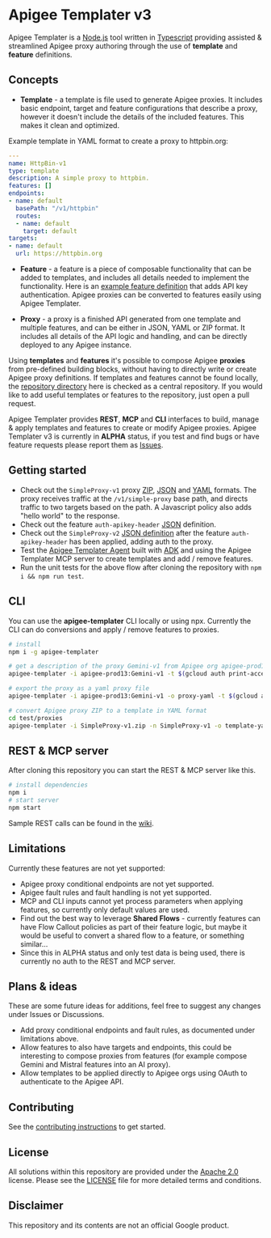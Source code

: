 # Apigee Templater v3
Apigee Templater is a [Node.js](https://nodejs.org/) tool written in [Typescript](https://www.typescriptlang.org/) providing assisted & streamlined Apigee proxy authoring through the use of **template** and **feature** definitions.

## Concepts

- **Template** - a template is file used to generate Apigee proxies. It includes basic endpoint, target and feature configurations that describe a proxy, however it doesn't include the details of the included features. This makes it clean and optimized.

Example template in YAML format to create a proxy to httpbin.org:
```yaml
---
name: HttpBin-v1
type: template
description: A simple proxy to httpbin.
features: []
endpoints:
- name: default
  basePath: "/v1/httpbin"
  routes:
  - name: default
    target: default
targets:
- name: default
  url: https://httpbin.org
```

- **Feature** - a feature is a piece of composable functionality that can be added to templates, and includes all details needed to implement the functionality. Here is an [example feature definition](https://github.com/apigee/apigee-templater/blob/main/repository/features/Auth-Key-Header-v1.json) that adds API key authentication. Apigee proxies can be converted to features easily using Apigee Templater.

- **Proxy** - a proxy is a finished API generated from one template and multiple features, and can be either in JSON, YAML or ZIP format. It includes all details of the API logic and handling, and can be directly deployed to any Apigee instance.

Using **templates** and **features** it's possible to compose Apigee **proxies** from pre-defined building blocks, without having to directly write or create Apigee proxy definitions. If templates and features cannot be found locally, the [repository directory](https://github.com/apigee/apigee-templater/tree/main/repository) here is checked as a central repository. If you would like to add useful templates or features to the repository, just open a pull request.

Apigee Templater provides **REST**, **MCP** and **CLI** interfaces to build, manage & apply templates and features to create or modify Apigee proxies. Apigee Templater v3 is currently in **ALPHA** status, if you test and find bugs or have feature requests please report them as [Issues](https://github.com/apigee/apigee-templater/issues).

## Getting started
- Check out the `SimpleProxy-v1` proxy [ZIP](https://github.com/apigee/apigee-templater/tree/main/test/templates/SimpleProxy-v1/apiproxy), [JSON](https://github.com/apigee/apigee-templater/blob/main/test/templates/SimpleProxy-v1.json) and [YAML](https://github.com/apigee/apigee-templater/blob/main/test/templates/SimpleProxy-v1.yaml) formats. The proxy receives traffic at the `/v1/simple-proxy` base path, and directs traffic to two targets based on the path. A Javascript policy also adds "hello world" to the response.
- Check out the feature `auth-apikey-header` [JSON](https://github.com/apigee/apigee-templater/blob/main/test/features/auth-apikey-header.json) definition.
- Check out the `SimpleProxy-v2` [JSON definition](https://github.com/apigee/apigee-templater/blob/main/test/templates/SimpleProxy-v2.json) after the feature `auth-apikey-header` has been applied, adding auth to the proxy.
- Test the [Apigee Templater Agent](https://apigee-templater-agent-609874082793.europe-west1.run.app) built with [ADK](https://google.github.io/adk-docs/) and using the Apigee Templater MCP server to create templates and add / remove features.
- Run the unit tests for the above flow after cloning the repository with `npm i && npm run test`.
## CLI
You can use the **apigee-templater** CLI locally or using npx. Currently the CLI can do conversions and apply / remove features to proxies.
```sh
# install
npm i -g apigee-templater

# get a description of the proxy Gemini-v1 from Apigee org apigee-prod13
apigee-templater -i apigee-prod13:Gemini-v1 -t $(gcloud auth print-access-token)

# export the proxy as a yaml proxy file
apigee-templater -i apigee-prod13:Gemini-v1 -o proxy-yaml -t $(gcloud auth print-access-token)

# convert Apigee proxy ZIP to a template in YAML format
cd test/proxies
apigee-templater -i SimpleProxy-v1.zip -n SimpleProxy-v1 -o template-yaml
```
## REST & MCP server
After cloning this repository you can start the REST & MCP server like this.
```sh
# install dependencies
npm i
# start server
npm start
```
Sample REST calls can be found in the [wiki](https://github.com/apigee/apigee-templater/wiki).

## Limitations
Currently these features are not yet supported:
- Apigee proxy conditional endpoints are not yet supported.
- Apigee fault rules and fault handling is not yet supported.
- MCP and CLI inputs cannot yet process parameters when applying features, so currently only default values are used.
- Find out the best way to leverage **Shared Flows** - currently features can have Flow Callout policies as part of their feature logic, but maybe it would be useful to convert a shared flow to a feature, or something similar...
- Since this in ALPHA status and only test data is being used, there is currently no auth to the REST and MCP server.

## Plans & ideas
These are some future ideas for additions, feel free to suggest any changes under Issues or Discussions.
- Add proxy conditional endpoints and fault rules, as documented under limitations above.
- Allow features to also have targets and endpoints, this could be interesting to compose proxies from features (for example compose Gemini and Mistral features into an AI proxy).
- Allow templates to be applied directly to Apigee orgs using OAuth to authenticate to the Apigee API.

## Contributing

See the [contributing instructions](./CONTRIBUTING.md) to get started.

## License

All solutions within this repository are provided under the
[Apache 2.0](https://www.apache.org/licenses/LICENSE-2.0) license.
Please see the [LICENSE](./LICENSE) file for more detailed terms and conditions.

## Disclaimer

This repository and its contents are not an official Google product.
